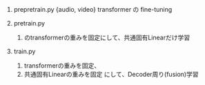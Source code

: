 1. prepretrain.py
    {audio, video} transformer の fine-tuning

2. pretrain.py
    1. のtransformerの重みを固定にして、共通固有Linearだけ学習

3. train.py
    1. transformerの重みを固定、 
    2. 共通固有Linearの重みを固定 にして、Decoder周り(fusion)学習
